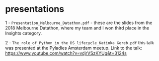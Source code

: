 # presentations

1 - `Presentation_Melbourne_Datathon.pdf` - these are the slides from the 2018 Melbourne Datathon, where my team and I won third place in the Insights category. 

2 - `The_role_of_Python_in_the_DS_lifecycle_Katinka_Gereb.pdf` this talk was presented at the Pyladies Amsterdam meetup. Link to the talk: https://www.youtube.com/watch?v=vdjrVSzKYUg&t=3124s
